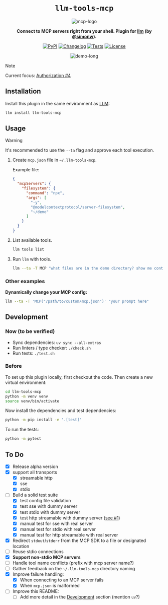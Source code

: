 <div align="center">
   
# `llm-tools-mcp`

![mcp-logo](https://github.com/user-attachments/assets/3e0e9850-6faf-439b-96c2-b672341c1ca5)

**Connect to MCP servers right from your shell. Plugin for [llm](https://github.com/simonw/llm) (by [@simonw](https://github.com/simonw)).**


[![PyPI](https://img.shields.io/pypi/v/llm-tools-mcp.svg)](https://pypi.org/project/llm-tools-mcp/)
[![Changelog](https://img.shields.io/github/v/release/VirtusLab/llm-tools-mcp?include_prereleases&label=changelog)](https://github.com/VirtusLab/llm-tools-mcp/releases)
[![Tests](https://github.com/VirtusLab/llm-tools-mcp/actions/workflows/test.yml/badge.svg)](https://github.com/VirtusLab/llm-tools-mcp/actions/workflows/test.yml)
[![License](https://img.shields.io/badge/license-Apache%202.0-blue.svg)](https://github.com/VirtusLab/llm-tools-mcp/blob/main/LICENSE)



![demo-long](https://github.com/user-attachments/assets/82ae287f-9e69-4f9c-a26c-49f4f2fd6771)

</div>


> [!Note]
> Current focus: [Authorization #4](https://github.com/VirtusLab/llm-tools-mcp/issues/4)


## Installation

Install this plugin in the same environment as [LLM](https://llm.datasette.io/):

```bash
llm install llm-tools-mcp
```
## Usage

> [!WARNING]
> It's recommended to use the `--ta` flag and approve each tool execution.

1. Create `mcp.json` file in `~/.llm-tools-mcp`.

   Example file:

   ```json
   {
     "mcpServers": {
       "filesystem": {
         "command": "npx",
         "args": [
           "-y",
           "@modelcontextprotocol/server-filesystem",
           "~/demo"
         ]
       }
     }
   }
   ```
    
2. List available tools.

   ```sh
   llm tools list
   ```

3. Run `llm` with tools.

   ```sh
   llm --ta -T MCP "what files are in the demo directory? show me contents of one of the files (any)"
   ```

### Other examples

**Dynamically change your MCP config:**

```sh
llm --ta -T 'MCP("/path/to/custom/mcp.json")' "your prompt here"
```

## Development

### Now (to be verified)

- Sync dependencies: `uv sync --all-extras`
- Run linters / type checker: `./check.sh`
- Run tests: `./test.sh`

### Before

To set up this plugin locally, first checkout the code. Then create a new virtual environment:
```bash
cd llm-tools-mcp
python -m venv venv
source venv/bin/activate
```
Now install the dependencies and test dependencies:
```bash
python -m pip install -e '.[test]'
```
To run the tests:
```bash
python -m pytest
```

## To Do

- [x] Release alpha version
- [x] support all transports
  - [x] streamable http
  - [x] sse
  - [x] stdio
- [ ] Build a solid test suite
  - [x] test config file validation
  - [x] test sse with dummy server
  - [x] test stdio with dummy server
  - [x] test http streamable with dummy server ([see #1](https://github.com/Virtuslab/llm-tools-mcp/issues/1))
  - [x] manual test for sse with real server
  - [x] manual test for stdio with real server
  - [x] manual test for http streamable with real server
- [x] Redirect `stdout`/`stderr` from the MCP SDK to a file or designated location
- [ ] Reuse stdio connections
- [x] **Support non-stdio MCP servers**
- [ ] Handle tool name conflicts (prefix with mcp server name?)
- [ ] Gather feedback on the `~/.llm-tools-mcp` directory naming
- [x] Improve failure handling:
  - [x] When connecting to an MCP server fails
  - [x] When `mcp.json` is malformed
- [ ] Improve this README:
  - [ ] Add more detail in the [Development](#development) section (mention `uv`?)
